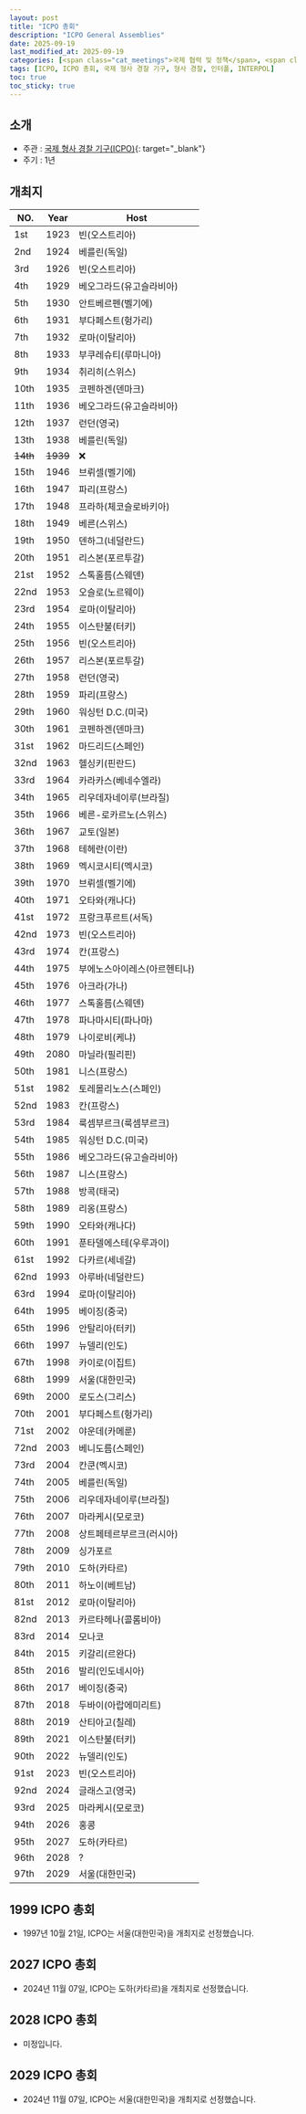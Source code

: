 ```yaml
---
layout: post
title: "ICPO 총회"
description: "ICPO General Assemblies"
date: 2025-09-19
last_modified_at: 2025-09-19
categories: [<span class="cat_meetings">국제 협력 및 정책</span>, <span class="cat_meetings">국제 형사 경찰 기구(ICPO)</span>]
tags: [ICPO, ICPO 총회, 국제 형사 경찰 기구, 형사 경찰, 인터폴, INTERPOL]
toc: true
toc_sticky: true
---
```

## 소개
* 주관 : [국제 형사 경찰 기구(ICPO)](https://www.interpol.int/){: target="_blank"}
* 주기 : 1년

## 개최지

<html>
    <head>
        <meta charset="UTF-8">
    </head>
    <body>
        <table>
            <thead>
                <tr class="header-row">
                    <th class="col-no">NO.</th>
                    <th class="col-year">Year</th>
                    <th class="col-host">Host</th>
                </tr>
            </thead>
            <tbody>
                <tr>
                    <td>1st</td>
                    <td>1923</td>
                    <td>빈(오스트리아)</td>
                </tr>
                <tr>
                    <td>2nd</td>
                    <td>1924</td>
                    <td>베를린(독일)</td>
                </tr>
                <tr>
                    <td>3rd</td>
                    <td>1926</td>
                    <td>빈(오스트리아)</td>
                </tr>
                <tr>
                    <td>4th</td>
                    <td>1929</td>
                    <td>베오그라드(유고슬라비아)</td>
                </tr>
                <tr>
                    <td>5th</td>
                    <td>1930</td>
                    <td>안트베르펜(벨기에)</td>
                </tr>
                <tr>
                    <td>6th</td>
                    <td>1931</td>
                    <td>부다페스트(헝가리)</td>
                </tr>
                <tr>
                    <td>7th</td>
                    <td>1932</td>
                    <td>로마(이탈리아)</td>
                </tr>
                <tr>
                    <td>8th</td>
                    <td>1933</td>
                    <td>부쿠레슈티(루마니아)</td>
                </tr>
                <tr>
                    <td>9th</td>
                    <td>1934</td>
                    <td>취리히(스위스)</td>
                </tr>
                <tr>
                    <td>10th</td>
                    <td>1935</td>
                    <td>코펜하겐(덴마크)</td>
                </tr>
                <tr>
                    <td>11th</td>
                    <td>1936</td>
                    <td>베오그라드(유고슬라비아)</td>
                </tr>
                <tr>
                    <td>12th</td>
                    <td>1937</td>
                    <td>런던(영국)</td>
                </tr>
                <tr>
                    <td>13th</td>
                    <td>1938</td>
                    <td>베를린(독일)</td>
                </tr>
                <tr>
                    <td><del>14th</del></td>
                    <td><del>1939</del></td>
                    <td>❌</td>
                </tr>
                <tr>
                    <td>15th</td>
                    <td>1946</td>
                    <td>브뤼셀(벨기에)</td>
                </tr>
                <tr>
                    <td>16th</td>
                    <td>1947</td>
                    <td>파리(프랑스)</td>
                </tr>
                <tr>
                    <td>17th</td>
                    <td>1948</td>
                    <td>프라하(체코슬로바키아)</td>
                </tr>
                <tr>
                    <td>18th</td>
                    <td>1949</td>
                    <td>베른(스위스)</td>
                </tr>
                <tr>
                    <td>19th</td>
                    <td>1950</td>
                    <td>덴하그(네덜란드)</td>
                </tr>
                <tr>
                    <td>20th</td>
                    <td>1951</td>
                    <td>리스본(포르투갈)</td>
                </tr>
                <tr>
                    <td>21st</td>
                    <td>1952</td>
                    <td>스톡홀름(스웨덴)</td>
                </tr>
                <tr>
                    <td>22nd</td>
                    <td>1953</td>
                    <td>오슬로(노르웨이)</td>
                </tr>
                <tr>
                    <td>23rd</td>
                    <td>1954</td>
                    <td>로마(이탈리아)</td>
                </tr>
                <tr>
                    <td>24th</td>
                    <td>1955</td>
                    <td>이스탄불(터키)</td>
                </tr>
                <tr>
                    <td>25th</td>
                    <td>1956</td>
                    <td>빈(오스트리아)</td>
                </tr>
                <tr>
                    <td>26th</td>
                    <td>1957</td>
                    <td>리스본(포르투갈)</td>
                </tr>
                <tr>
                    <td>27th</td>
                    <td>1958</td>
                    <td>런던(영국)</td>
                </tr>
                <tr>
                    <td>28th</td>
                    <td>1959</td>
                    <td>파리(프랑스)</td>
                </tr>
                <tr>
                    <td>29th</td>
                    <td>1960</td>
                    <td>워싱턴 D.C.(미국)</td>
                </tr>
                <tr>
                    <td>30th</td>
                    <td>1961</td>
                    <td>코펜하겐(덴마크)</td>
                </tr>
                <tr>
                    <td>31st</td>
                    <td>1962</td>
                    <td>마드리드(스페인)</td>
                </tr>
                <tr>
                    <td>32nd</td>
                    <td>1963</td>
                    <td>헬싱키(핀란드)</td>
                </tr>
                <tr>
                    <td>33rd</td>
                    <td>1964</td>
                    <td>카라카스(베네수엘라)</td>
                </tr>
                <tr>
                    <td>34th</td>
                    <td>1965</td>
                    <td>리우데자네이루(브라질)</td>
                </tr>
                <tr>
                    <td>35th</td>
                    <td>1966</td>
                    <td>베른-로카르노(스위스)</td>
                </tr>
                <tr>
                    <td>36th</td>
                    <td>1967</td>
                    <td>교토(일본)</td>
                </tr>
                <tr>
                    <td>37th</td>
                    <td>1968</td>
                    <td>테헤란(이란)</td>
                </tr>
                <tr>
                    <td>38th</td>
                    <td>1969</td>
                    <td>멕시코시티(멕시코)</td>
                </tr>
                <tr>
                    <td>39th</td>
                    <td>1970</td>
                    <td>브뤼셀(벨기에)</td>
                </tr>
                <tr>
                    <td>40th</td>
                    <td>1971</td>
                    <td>오타와(캐나다)</td>
                </tr>
                <tr>
                    <td>41st</td>
                    <td>1972</td>
                    <td>프랑크푸르트(서독)</td>
                </tr>
                <tr>
                    <td>42nd</td>
                    <td>1973</td>
                    <td>빈(오스트리아)</td>
                </tr>
                <tr>
                    <td>43rd</td>
                    <td>1974</td>
                    <td>칸(프랑스)</td>
                </tr>
                <tr>
                    <td>44th</td>
                    <td>1975</td>
                    <td>부에노스아이레스(아르헨티나)</td>
                </tr>
                <tr>
                    <td>45th</td>
                    <td>1976</td>
                    <td>아크라(가나)</td>
                </tr>
                <tr>
                    <td>46th</td>
                    <td>1977</td>
                    <td>스톡홀름(스웨덴)</td>
                </tr>
                <tr>
                    <td>47th</td>
                    <td>1978</td>
                    <td>파나마시티(파나마)</td>
                </tr>
                <tr>
                    <td>48th</td>
                    <td>1979</td>
                    <td>나이로비(케냐)</td>
                </tr>
                <tr>
                    <td>49th</td>
                    <td>2080</td>
                    <td>마닐라(필리핀)</td>
                </tr>
                <tr>
                    <td>50th</td>
                    <td>1981</td>
                    <td>니스(프랑스)</td>
                </tr>
                <tr>
                    <td>51st</td>
                    <td>1982</td>
                    <td>토레몰리노스(스페인)</td>
                </tr>
                <tr>
                    <td>52nd</td>
                    <td>1983</td>
                    <td>칸(프랑스)</td>
                </tr>
                <tr>
                    <td>53rd</td>
                    <td>1984</td>
                    <td>룩셈부르크(룩셈부르크)</td>
                </tr>
                <tr>
                    <td>54th</td>
                    <td>1985</td>
                    <td>워싱턴 D.C.(미국)</td>
                </tr>
                <tr>
                    <td>55th</td>
                    <td>1986</td>
                    <td>베오그라드(유고슬라비아)</td>
                </tr>
                <tr>
                    <td>56th</td>
                    <td>1987</td>
                    <td>니스(프랑스)</td>
                </tr>
                <tr>
                    <td>57th</td>
                    <td>1988</td>
                    <td>방콕(태국)</td>
                </tr>
                <tr>
                    <td>58th</td>
                    <td>1989</td>
                    <td>리옹(프랑스)</td>
                </tr>
                <tr>
                    <td>59th</td>
                    <td>1990</td>
                    <td>오타와(캐나다)</td>
                </tr>
                <tr>
                    <td>60th</td>
                    <td>1991</td>
                    <td>푼타델에스테(우루과이)</td>
                </tr>
                <tr>
                    <td>61st</td>
                    <td>1992</td>
                    <td>다카르(세네갈)</td>
                </tr>
                <tr>
                    <td>62nd</td>
                    <td>1993</td>
                    <td>아루바(네덜란드)</td>
                </tr>
                <tr>
                    <td>63rd</td>
                    <td>1994</td>
                    <td>로마(이탈리아)</td>
                </tr>
                <tr>
                    <td>64th</td>
                    <td>1995</td>
                    <td>베이징(중국)</td>
                </tr>
                <tr>
                    <td>65th</td>
                    <td>1996</td>
                    <td>안탈리아(터키)</td>
                </tr>
                <tr>
                    <td>66th</td>
                    <td>1997</td>
                    <td>뉴델리(인도)</td>
                </tr>
                <tr>
                    <td>67th</td>
                    <td>1998</td>
                    <td>카이로(이집트)</td>
                </tr>
                <tr class="korea-host-bg">
                    <td><span class="korea-host">68th</span></td>
                    <td><span class="korea-host">1999</span></td>
                    <td><span class="korea-host">서울(대한민국)</span></td>
                </tr>
                <tr>
                    <td>69th</td>
                    <td>2000</td>
                    <td>로도스(그리스)</td>
                </tr>
                <tr>
                    <td>70th</td>
                    <td>2001</td>
                    <td>부다페스트(헝가리)</td>
                </tr>
                <tr>
                    <td>71st</td>
                    <td>2002</td>
                    <td>야운데(카메룬)</td>
                </tr>
                <tr>
                    <td>72nd</td>
                    <td>2003</td>
                    <td>베니도름(스페인)</td>
                </tr>
                <tr>
                    <td>73rd</td>
                    <td>2004</td>
                    <td>칸쿤(멕시코)</td>
                </tr>
                <tr>
                    <td>74th</td>
                    <td>2005</td>
                    <td>베를린(독일)</td>
                </tr>
                <tr>
                    <td>75th</td>
                    <td>2006</td>
                    <td>리우데자네이루(브라질)</td>
                </tr>
                <tr>
                    <td>76th</td>
                    <td>2007</td>
                    <td>마라케시(모로코)</td>
                </tr>
                <tr>
                    <td>77th</td>
                    <td>2008</td>
                    <td>상트페테르부르크(러시아)</td>
                </tr>
                <tr>
                    <td>78th</td>
                    <td>2009</td>
                    <td>싱가포르</td>
                </tr>
                <tr>
                    <td>79th</td>
                    <td>2010</td>
                    <td>도하(카타르)</td>
                </tr>
                <tr>
                    <td>80th</td>
                    <td>2011</td>
                    <td>하노이(베트남)</td>
                </tr>
                <tr>
                    <td>81st</td>
                    <td>2012</td>
                    <td>로마(이탈리아)</td>
                </tr>
                <tr>
                    <td>82nd</td>
                    <td>2013</td>
                    <td>카르타헤나(콜롬비아)</td>
                </tr>
                <tr>
                    <td>83rd</td>
                    <td>2014</td>
                    <td>모나코</td>
                </tr>
                <tr>
                    <td>84th</td>
                    <td>2015</td>
                    <td>키갈리(르완다)</td>
                </tr>
                <tr>
                    <td>85th</td>
                    <td>2016</td>
                    <td>발리(인도네시아)</td>
                </tr>
                <tr>
                    <td>86th</td>
                    <td>2017</td>
                    <td>베이징(중국)</td>
                </tr>
                <tr>
                    <td>87th</td>
                    <td>2018</td>
                    <td>두바이(아랍에미리트)</td>
                </tr>
                <tr>
                    <td>88th</td>
                    <td>2019</td>
                    <td>산티아고(칠레)</td>
                </tr>
                <tr>
                    <td>89th</td>
                    <td>2021</td>
                    <td>이스탄불(터키)</td>
                </tr>
                <tr>
                    <td>90th</td>
                    <td>2022</td>
                    <td>뉴델리(인도)</td>
                </tr>
                <tr>
                    <td>91st</td>
                    <td>2023</td>
                    <td>빈(오스트리아)</td>
                </tr>
                <tr>
                    <td>92nd</td>
                    <td>2024</td>
                    <td>글래스고(영국)</td>
                </tr>
                <tr>
                    <td>93rd</td>
                    <td>2025</td>
                    <td>마라케시(모로코)</td>
                </tr>
                <tr>
                    <td>94th</td>
                    <td>2026</td>
                    <td>홍콩</td>
                </tr>
                <tr>
                    <td>95th</td>
                    <td>2027</td>
                    <td>도하(카타르)</td>
                </tr>
                <tr>
                    <td>96th</td>
                    <td>2028</td>
                    <td>?</td>
                </tr>
                <tr class="korea-host-bg">
                    <td><span class="korea-host">97th</span></td>
                    <td><span class="korea-host">2029</span></td>
                    <td><span class="korea-host">서울(대한민국)</span></td>
                </tr>
            </tbody>
        </table>
    </body>
</html>

## 1999 ICPO 총회
* 1997년 10월 21일, ICPO는 <span class="korea-host">서울(대한민국)</span>을 개최지로 선정했습니다.

## 2027 ICPO 총회
* 2024년 11월 07일, ICPO는 <span class="foreign-host">도하(카타르)</span>을 개최지로 선정했습니다.

## 2028 ICPO 총회
* 미정입니다.

## 2029 ICPO 총회
* 2024년 11월 07일, ICPO는 <span class="korea-host">서울(대한민국)</span>을 개최지로 선정했습니다.
